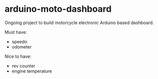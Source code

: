 arduino-moto-dashboard
======================
Ongoing project to build motorcycle electronic Arduino based dashboard.

Must have:
 - speedo
 - odometer

Nice to have:
 - rev counter
 - engine temperature
 
